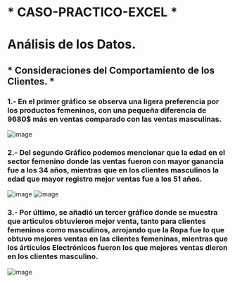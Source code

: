 # * CASO-PRACTICO-EXCEL *
# Análisis de los Datos.
## * Consideraciones del Comportamiento de los Clientes. *
### 1.- En el primer gráfico se observa una ligera preferencia por los productos femeninos, con una pequeña diferencia de 9680$ más en ventas comparado con las ventas masculinas.
![image](https://github.com/user-attachments/assets/f714238d-f433-4af0-8a56-56c30ba80be9)
### 2.- Del segundo Gráfico podemos mencionar que la edad en el sector femenino donde las ventas fueron con mayor ganancia fue a los 34 años, mientras que en los clientes masculinos la edad que mayor registro mejor ventas fue a los 51 años.
![image](https://github.com/user-attachments/assets/e093cd22-60bd-494f-a61f-347db8a9c9ae)
![image](https://github.com/user-attachments/assets/0c731ad2-ca90-493c-b30c-c6080df4147f)
### 3.- Por último, se añadió un tercer gráfico donde se muestra que articulos obtuvieron mejor venta, tanto para clientes femeninos como masculinos, arrojando que la Ropa fue lo que obtuvo mejores ventas en las clientes femeninas, mientras que los árticulos Electrónicos fueron los que mejores ventas dieron en los clientes masculino.
![image](https://github.com/user-attachments/assets/59d38132-51aa-40c5-bbad-0b3e5db04df3)
